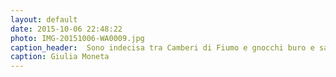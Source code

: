 ```yaml
---
layout: default
date: 2015-10-06 22:48:22
photo: IMG-20151006-WA0009.jpg
caption_header:  Sono indecisa tra Camberi di Fiumo e gnocchi buro e salve...voi che dite?
caption: Giulia Moneta
---
```

